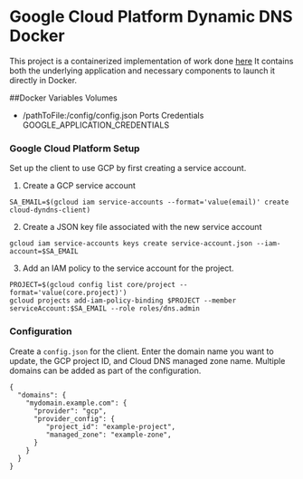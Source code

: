 # Google Cloud Platform Dynamic DNS Docker

This project is a containerized implementation of work done [here](https://github.com/ianlewis/cloud-dyndns-client/cmd/cloud-dyndns-client)
It contains both the underlying application and necessary components to launch it directly in Docker.

##Docker Variables
Volumes
  - /pathToFile:/config/config.json
Ports
Credentials
GOOGLE_APPLICATION_CREDENTIALS

### Google Cloud Platform Setup

Set up the client to use GCP by first creating a service account.

1. Create a GCP service account

```
SA_EMAIL=$(gcloud iam service-accounts --format='value(email)' create cloud-dyndns-client)
```

2.  Create a JSON key file associated with the new service account

```
gcloud iam service-accounts keys create service-account.json --iam-account=$SA_EMAIL
```

3. Add an IAM policy to the service account for the project.

```
PROJECT=$(gcloud config list core/project --format='value(core.project)')
gcloud projects add-iam-policy-binding $PROJECT --member serviceAccount:$SA_EMAIL --role roles/dns.admin
```

### Configuration

Create a `config.json` for the client. Enter the domain name you want to update, the GCP project ID, and Cloud DNS managed zone name. Multiple domains can be added as part of the configuration.

```
{
  "domains": {
    "mydomain.example.com": {
      "provider": "gcp",
      "provider_config": {
         "project_id": "example-project",
         "managed_zone": "example-zone",
      }
    }
  }
}
